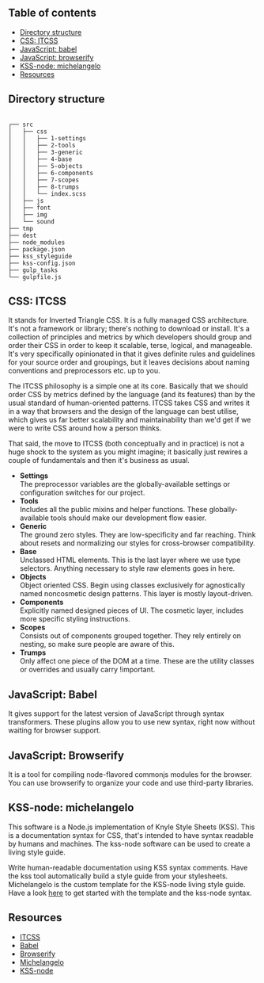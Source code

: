 
## Table of contents
- [Directory structure](#directory-structure)
- [CSS: ITCSS](#css-itcss)
- [JavaScript: babel](#javascript-babel)
- [JavaScript: browserify](#javascript-browserify)
- [KSS-node: michelangelo](#kss-node-michelangelo)
- [Resources](#resources)


## Directory structure
```

┌── src
│   ├── css
│   │   ├── 1-settings
│   │   ├── 2-tools
│   │   ├── 3-generic
│   │   ├── 4-base
│   │   ├── 5-objects
│   │   ├── 6-components
│   │   ├── 7-scopes
│   │   ├── 8-trumps
│   │   └── index.scss
│   ├── js
│   ├── font
│   ├── img
│   └── sound
├── tmp
├── dest
├── node_modules
├── package.json
├── kss_styleguide
├── kss-config.json
├── gulp_tasks
└── gulpfile.js

```


## CSS: ITCSS
It stands for Inverted Triangle CSS. It is a fully managed CSS architecture. It's not a framework or library; there's nothing to download or install.
It's a collection of principles and metrics by which developers should group and order their CSS in order to keep it scalable, terse, logical, and manageable.
It's very specifically opinionated in that it gives definite rules and guidelines for your source order and groupings, but it leaves decisions about naming conventions and preprocessors etc. up to you.

The ITCSS philosophy is a simple one at its core. Basically that we should order CSS by metrics defined by the language (and its features) than by the usual standard of human-oriented patterns.
ITCSS takes CSS and writes it in a way that browsers and the design of the language can best utilise, which gives us far better scalability and maintainability than we'd get if we were to write CSS around how a person thinks.

That said, the move to ITCSS (both conceptually and in practice) is not a huge shock to the system as you might imagine; it basically just rewires a couple of fundamentals and then it's business as usual.

- **Settings** <br> The preprocessor variables are the globally-available settings or configuration switches for our project.
- **Tools** <br> Includes all the public mixins and helper functions. These globally-available tools should make our development flow easier.
- **Generic** <br> The ground zero styles. They are low-specificity and far reaching. Think about resets and normalizing our styles for cross-browser compatibility.
- **Base** <br> Unclassed HTML elements. This is the last layer where we use type selectors. Anything necessary to style raw elements goes in here.
- **Objects** <br> Object oriented CSS. Begin using classes exclusively for agnostically named noncosmetic design patterns. This layer is mostly layout-driven.
- **Components** <br> Explicitly named designed pieces of UI. The cosmetic layer, includes more specific styling instructions.
- **Scopes** <br> Consists out of components grouped together. They rely entirely on nesting, so make sure people are aware of this.
- **Trumps** <br> Only affect one piece of the DOM at a time. These are the utility classes or overrides and usually carry !important.


## JavaScript: Babel
It gives support for the latest version of JavaScript through syntax transformers. These plugins allow you to use new syntax, right now without waiting for browser support.


## JavaScript: Browserify
It is a tool for compiling node-flavored commonjs modules for the browser. You can use browserify to organize your code and use third-party libraries.


## KSS-node: michelangelo
This software is a Node.js implementation of Knyle Style Sheets (KSS). This is a documentation syntax for CSS, that's intended to have syntax readable by humans and machines. The kss-node software can be used to create a living style guide.

Write human-readable documentation using KSS syntax comments. Have the kss tool automatically build a style guide from your stylesheets. Michelangelo is the custom template for the KSS-node living style guide. Have a look [here](https://github.com/stamkracht/michelangelo "Github repo: michelangelo") to get started with the template and the kss-node syntax.


## Resources
- [ITCSS](http://www.creativebloq.com/web-design/manage-large-scale-web-projects-new-css-architecture-itcss-41514731 "Manage large-scale web projects with new CSS architecture ITCSS")
- [Babel](https://babeljs.io/ "Babel transforms your JavaScript")
- [Browserify](https://github.com/substack/browserify-handbook "How to use browserify to build modular applications")
- [Michelangelo](https://github.com/stamkracht/michelangelo "Github repo: michelangelo")
- [KSS-node](https://github.com/kss-node/kss-node "Github repo: kss-node")

